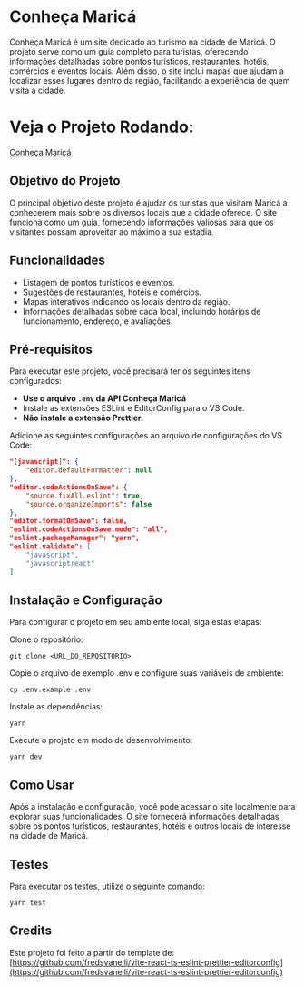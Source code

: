 # Conheça Maricá

Conheça Maricá é um site dedicado ao turismo na cidade de Maricá. O projeto serve como um guia completo para turistas, oferecendo informações detalhadas sobre pontos turísticos, restaurantes, hotéis, comércios e eventos locais. Além disso, o site inclui mapas que ajudam a localizar esses lugares dentro da região, facilitando a experiência de quem visita a cidade.

# Veja o Projeto Rodando:
[Conheça Maricá](https://bit.ly/conhecamaricaproject)


## Objetivo do Projeto

O principal objetivo deste projeto é ajudar os turistas que visitam Maricá a conhecerem mais sobre os diversos locais que a cidade oferece. O site funciona como um guia, fornecendo informações valiosas para que os visitantes possam aproveitar ao máximo a sua estadia.

## Funcionalidades

- Listagem de pontos turísticos e eventos.
- Sugestões de restaurantes, hotéis e comércios.
- Mapas interativos indicando os locais dentro da região.
- Informações detalhadas sobre cada local, incluindo horários de funcionamento, endereço, e avaliações.

## Pré-requisitos

Para executar este projeto, você precisará ter os seguintes itens configurados:

- **Use o arquivo `.env` da API Conheça Maricá**
- Instale as extensões ESLint e EditorConfig para o VS Code.
- **Não instale a extensão Prettier.**

Adicione as seguintes configurações ao arquivo de configurações do VS Code:

```json
"[javascript]": {
    "editor.defaultFormatter": null
},
"editor.codeActionsOnSave": {
    "source.fixAll.eslint": true,
    "source.organizeImports": false
},
"editor.formatOnSave": false,
"eslint.codeActionsOnSave.mode": "all",
"eslint.packageManager": "yarn",
"eslint.validate": [
    "javascript",
    "javascriptreact"
]
```

## Instalação e Configuração
Para configurar o projeto em seu ambiente local, siga estas etapas:

Clone o repositório:
```
git clone <URL_DO_REPOSITORIO>
```

Copie o arquivo de exemplo .env e configure suas variáveis de ambiente:
```
cp .env.example .env
```

Instale as dependências:

```
yarn
```

Execute o projeto em modo de desenvolvimento:

```
yarn dev
```

## Como Usar
Após a instalação e configuração, você pode acessar o site localmente para explorar suas funcionalidades. O site fornecerá informações detalhadas sobre os pontos turísticos, restaurantes, hotéis e outros locais de interesse na cidade de Maricá.

## Testes
Para executar os testes, utilize o seguinte comando:
```
yarn test
```




## Credits
Este projeto foi feito a partir do template de: [https://github.com/fredsvanelli/vite-react-ts-eslint-prettier-editorconfig](https://github.com/fredsvanelli/vite-react-ts-eslint-prettier-editorconfig)
